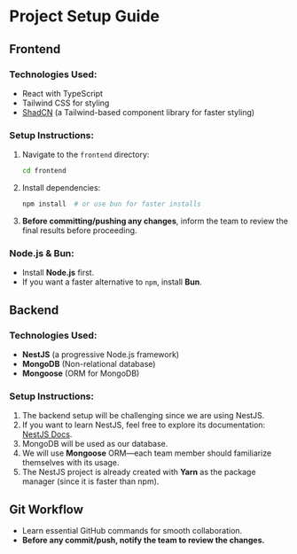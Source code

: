 # Project Setup Guide

## Frontend

### Technologies Used:
- React with TypeScript
- Tailwind CSS for styling
- [ShadCN](https://ui.shadcn.com/) (a Tailwind-based component library for faster styling)

### Setup Instructions:
1. Navigate to the `frontend` directory:
   ```bash
   cd frontend
   ```
2. Install dependencies:
   ```bash
   npm install  # or use bun for faster installs
   ```
3. **Before committing/pushing any changes**, inform the team to review the final results before proceeding.

### Node.js & Bun:
- Install **Node.js** first.
- If you want a faster alternative to `npm`, install **Bun**.

## Backend

### Technologies Used:
- **NestJS** (a progressive Node.js framework)
- **MongoDB** (Non-relational database)
- **Mongoose** (ORM for MongoDB)

### Setup Instructions:
1. The backend setup will be challenging since we are using NestJS.
2. If you want to learn NestJS, feel free to explore its documentation: [NestJS Docs](https://docs.nestjs.com/).
3. MongoDB will be used as our database.
4. We will use **Mongoose** ORM—each team member should familiarize themselves with its usage.
5. The NestJS project is already created with **Yarn** as the package manager (since it is faster than npm).

## Git Workflow
- Learn essential GitHub commands for smooth collaboration.
- **Before any commit/push, notify the team to review the changes.**

